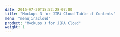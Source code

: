 ```yaml
---
date: 2015-07-30T15:52:28-07:00
title: "Mockups 3 for JIRA Cloud Table of Contents"
menu: "menujiracloud"
product: "Mockups 3 for JIRA Cloud"
weight: 1
---
```


